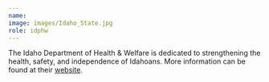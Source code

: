 ```yaml
---
name: 
image: images/Idaho_State.jpg
role: idphw
---
```

 
The Idaho Department of Health & Welfare is dedicated to strengthening the health, safety, and independence of Idahoans. More information can be found at their [website](https://healthandwelfare.idaho.gov/).

